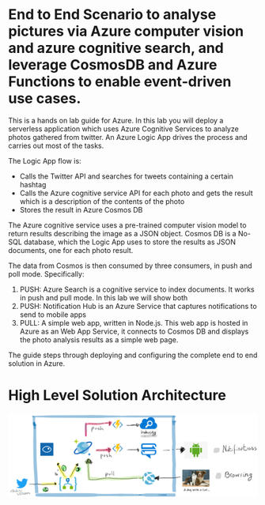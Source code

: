 # End to End Scenario to analyse pictures via Azure computer vision and azure cognitive search, and leverage CosmosDB and Azure Functions to enable event-driven use cases.
This is a hands on lab guide for Azure. In this lab you will deploy a serverless application which uses Azure Cognitive Services to analyze photos gathered from twitter. An Azure Logic App drives the process and carries out most of the tasks. 

The Logic App flow is:
- Calls the Twitter API and searches for tweets containing a certain hashtag
- Calls the Azure cognitive service API for each photo and gets the result which is a description of the contents of the photo
- Stores the result in Azure Cosmos DB

The Azure cognitive service uses a pre-trained computer vision model to return results describing the image as a JSON object. Cosmos DB is a No-SQL database, which the Logic App uses to store the results as JSON documents, one for each photo result.

The data from Cosmos is then consumed by three consumers, in push and poll mode. Specifically:
1. PUSH: Azure Search is a cognitive service to index documents. It works in push and pull mode. In this lab we will show both
2. PUSH: Notification Hub is an Azure Service that captures notifications to send to mobile apps
3. PULL: A simple web app, written in Node.js. This web app is hosted in Azure as an Web App Service, it connects to Cosmos DB and displays the photo analysis results as a simple web page.

The guide steps through deploying and configuring the complete end to end solution in Azure.

# High Level Solution Architecture
![high level architecture](arch.png)
